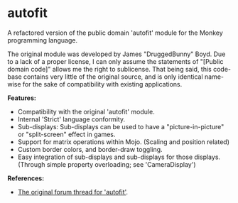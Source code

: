 autofit
=======

A refactored version of the public domain 'autofit' module for the Monkey programming language.

The original module was developed by James "DruggedBunny" Boyd. Due to a lack of a proper license, I can only assume the statements of "[Public domain code]" allows me the right to sublicense. That being said, this code-base contains very little of the original source, and is only identical name-wise for the sake of compatibility with existing applications.

**Features:**
* Compatibility with the original 'autofit' module.
* Internal 'Strict' language conformity.
* Sub-displays: Sub-displays can be used to have a "picture-in-picture" or "split-screen" effect in games.
* Support for matrix operations within Mojo. (Scaling and position related)
* Custom border colors, and border-draw toggling.
* Easy integration of sub-displays and sub-displays for those displays. (Through simple property overloading; see 'CameraDisplay')

**References:**
* [The original forum thread for 'autofit'](http://www.monkey-x.com/Community/posts.php?topic=1500&page=1).

